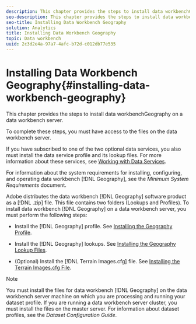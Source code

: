 ```yaml
---
description: This chapter provides the steps to install data workbenchGeography on a data workbench server.
seo-description: This chapter provides the steps to install data workbenchGeography on a data workbench server.
seo-title: Installing Data Workbench Geography
solution: Analytics
title: Installing Data Workbench Geography
topic: Data workbench
uuid: 2c3d2e4a-97a7-4afc-b72d-c012db77e535
---
```


# Installing Data Workbench Geography{#installing-data-workbench-geography}

This chapter provides the steps to install data workbenchGeography on a data workbench server.

 To complete these steps, you must have access to the files on the data workbench server.

If you have subscribed to one of the two optional data services, you also must install the data service profile and its lookup files. For more information about these services, see [Working with Data Services](../../../home/c-geo-oview/c-wk-data-svcs/c-wk-data-svcs.md#concept-b146b89e4c564cf095549fc43ee522be).

For information about the system requirements for installing, configuring, and operating data workbench [!DNL Geography], see the *Minimum System Requirements* document.

Adobe distributes the data workbench [!DNL Geography] software product as a [!DNL .zip] file. This file contains two folders (Lookups and Profiles). To install data workbench [!DNL Geography] on a data workbench server, you must perform the following steps:

* Install the [!DNL Geography] profile. See [Installing the Geography Profile](../../../home/c-geo-oview/c-inst-geo/t-inst-geo-prof.md#task-59cb004b3a2045a69c5016dea1b3f89c). 

* Install the [!DNL Geography] lookups. See [Installing the Geography Lookup Files](../../../home/c-geo-oview/c-inst-geo/t-inst-lkp-files.md#task-a643d105b8e543b1897b4b2000c6f6ba). 

* (Optional) Install the [!DNL Terrain Images.cfg] file. See [Installing the Terrain Images.cfg File](../../../home/c-geo-oview/c-inst-geo/t-inst-trn-imgs-file.md#task-a63f969184c54eeea5a2d7ee13984b33).

>[!NOTE]
>
>You must install the files for data workbench [!DNL Geography] on the data workbench server machine on which you are processing and running your dataset profile. If you are running a data workbench server cluster, you must install the files on the master server. For information about dataset profiles, see the *Dataset Configuration Guide*.

